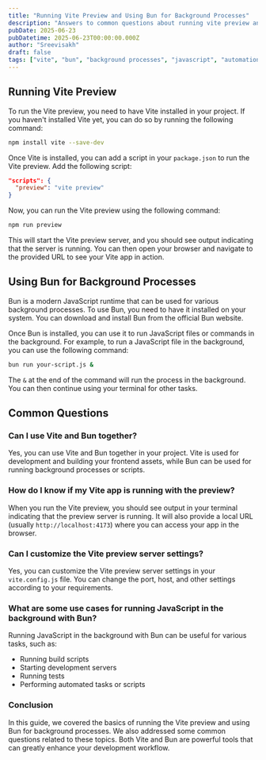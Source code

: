 ```yaml
---
title: "Running Vite Preview and Using Bun for Background Processes"
description: "Answers to common questions about running vite preview and using bun for background processes"
pubDate: 2025-06-23
pubDatetime: 2025-06-23T00:00:00.000Z
author: "Sreevisakh"
draft: false
tags: ["vite", "bun", "background processes", "javascript", "automation"]
---
```


## Running Vite Preview

To run the Vite preview, you need to have Vite installed in your project. If you haven't installed Vite yet, you can do so by running the following command:

```bash
npm install vite --save-dev
```

Once Vite is installed, you can add a script in your `package.json` to run the Vite preview. Add the following script:

```json
"scripts": {
  "preview": "vite preview"
}
```

Now, you can run the Vite preview using the following command:

```bash
npm run preview
```

This will start the Vite preview server, and you should see output indicating that the server is running. You can then open your browser and navigate to the provided URL to see your Vite app in action.

## Using Bun for Background Processes

Bun is a modern JavaScript runtime that can be used for various background processes. To use Bun, you need to have it installed on your system. You can download and install Bun from the official Bun website.

Once Bun is installed, you can use it to run JavaScript files or commands in the background. For example, to run a JavaScript file in the background, you can use the following command:

```bash
bun run your-script.js &
```

The `&` at the end of the command will run the process in the background. You can then continue using your terminal for other tasks.

## Common Questions

### Can I use Vite and Bun together?

Yes, you can use Vite and Bun together in your project. Vite is used for development and building your frontend assets, while Bun can be used for running background processes or scripts.

### How do I know if my Vite app is running with the preview?

When you run the Vite preview, you should see output in your terminal indicating that the preview server is running. It will also provide a local URL (usually `http://localhost:4173`) where you can access your app in the browser.

### Can I customize the Vite preview server settings?

Yes, you can customize the Vite preview server settings in your `vite.config.js` file. You can change the port, host, and other settings according to your requirements.

### What are some use cases for running JavaScript in the background with Bun?

Running JavaScript in the background with Bun can be useful for various tasks, such as:

- Running build scripts
- Starting development servers
- Running tests
- Performing automated tasks or scripts

### Conclusion

In this guide, we covered the basics of running the Vite preview and using Bun for background processes. We also addressed some common questions related to these topics. Both Vite and Bun are powerful tools that can greatly enhance your development workflow.

